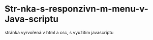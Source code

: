 # Str-nka-s-responzivn-m-menu-v-Java-scriptu
stránka vyrvořená v html a csc, s využitím javascriptu
